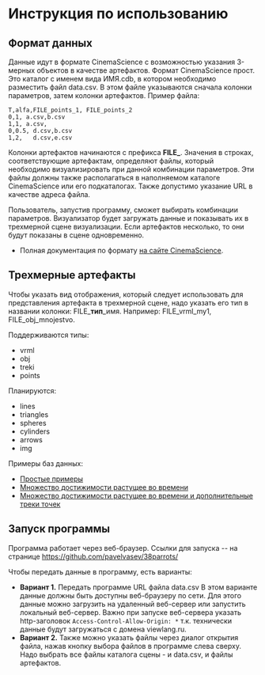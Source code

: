 # Инструкция по использованию

## Формат данных

Данные идут в формате CinemaScience с возможностью указания 3-мерных объектов в качестве артефактов.
Формат CinemaScience прост. Это каталог с именем вида ИМЯ.cdb, в котором необходимо разместить файл data.csv.
В этом файле указываются сначала колонки параметров, затем колонки артефактов. Пример файла:
```
T,alfa,FILE_points_1, FILE_points_2
0,1, a.csv,b.csv
1,1, a.csv,
0,0.5, d.csv,b.csv
1,2,   d.csv,e.csv
```
Колонки артефактов начинаются с префикса **FILE_**. Значения в строках, соответствующие артефактам, 
определяют файлы, который необходимо визуализировать при данной комбинации параметров. Эти файлы
должны также располагаться в наполняемом каталоге CinemaScience или его подкаталогах. Также допустимо
указание URL в качестве адреса файла.

Пользователь, запустив программу, сможет выбирать комбинации параметров. Визуализатор будет загружать
данные и показывать их в трехмерной сцене визуализации. Если артефактов несколько, то они будут показаны
в сцене одновременно.

* Полная документация по формату [на сайте CinemaScience](https://cinemasciencewebsite.readthedocs.io/en/latest/).

## Трехмерные артефакты

Чтобы указать вид отображения, который следует использовать для представления артефакта в трехмерной сцене,
надо указать его тип в названии колонки: FILE_**тип**_имя. Например: FILE_vrml_my1, FILE_obj_mnojestvo.

Поддерживаются типы:

* vrml
* obj
* treki
* points

Планируются:

* lines
* triangles
* spheres
* cylinders
* arrows
* img

Примеры баз данных:
* [Простые примеры](https://github.com/pavelvasev/38parrots/tree/master/examples)
* [Множество достижимости растущее во времени](http://viewlang.ru/dubins/data/1-mnojestva/data.csv)
* [Множество достижимости растущее во времени и дополнительные треки точек](http://viewlang.ru/dubins/data/2-symm-1pi-4pi/data.csv)

## Запуск программы

Программа работает через веб-браузер. Ссылки для запуска -- на странице https://github.com/pavelvasev/38parrots/

Чтобы передать данные в программу, есть варианты:
* **Вариант 1.** Передать программе URL  файла data.csv
В этом варианте данные должны быть доступны веб-браузеру по сети.
Для этого данные можно загрузить на удаленный веб-сервер или запустить локальный веб-сервер.
Важно при запуске веб-сервера указать http-заголовок `Access-Control-Allow-Origin: *` т.к. технически 
данные будут загружаться с домена viewlang.ru.
* **Вариант 2.** Также можно указать файлы через диалог открытия файла, нажав кнопку выбора файлов в программе слева сверху.
Надо выбрать все файлы каталога сцены - и data.csv, и файлы артефактов.
